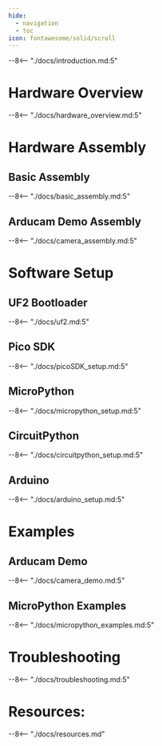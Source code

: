 ```yaml
---
hide:
  - navigation
  - toc
icon: fontawesome/solid/scroll
---
```



--8<-- "./docs/introduction.md:5"

# Hardware Overview
--8<-- "./docs/hardware_overview.md:5"

# Hardware Assembly

## Basic Assembly
--8<-- "./docs/basic_assembly.md:5"

## Arducam Demo Assembly
--8<-- "./docs/camera_assembly.md:5"

# Software Setup

## UF2 Bootloader
--8<-- "./docs/uf2.md:5"

## Pico SDK
--8<-- "./docs/picoSDK_setup.md:5"

## MicroPython
--8<-- "./docs/micropython_setup.md:5"

## CircuitPython
--8<-- "./docs/circuitpython_setup.md:5"

## Arduino
--8<-- "./docs/arduino_setup.md:5"

# Examples

## Arducam Demo
--8<-- "./docs/camera_demo.md:5"

## MicroPython Examples
--8<-- "./docs/micropython_examples.md:5"

# Troubleshooting
--8<-- "./docs/troubleshooting.md:5"

# Resources:
--8<-- "./docs/resources.md"